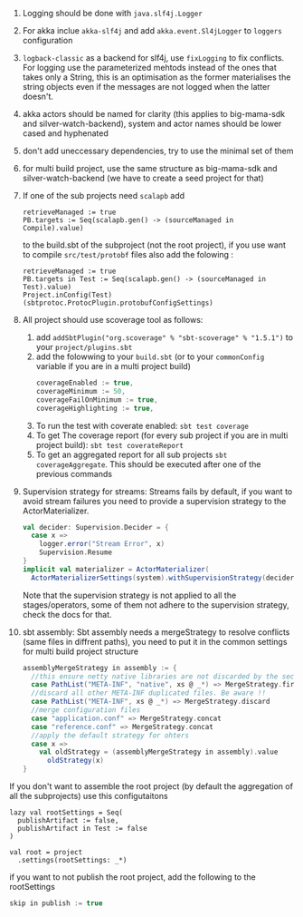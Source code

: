 1. Logging should be done with `java.slf4j.Logger`
2. For akka inclue `akka-slf4j` and add `akka.event.Sl4jLogger` to `loggers` configuration
3. `logback-classic` as a backend for slf4j, use `fixLogging` to fix conflicts.
   For logging use the parameterized mehtods instead of the ones that takes only a String, this is an optimisation as the former materialises the string objects even if the messages are not logged when the latter doesn't.
   
4. akka actors should be named for clarity (this applies to big-mama-sdk and silver-watch-backend), system and actor names should be lower cased and hyphenated
5. don't add uneccessary dependencies, try to use the minimal set of them
6. for multi build project, use the same structure as big-mama-sdk and silver-watch-backend (we have to create a seed project for that)
7. If one of the sub projects need `scalapb` add
    ```
    retrieveManaged := true
    PB.targets := Seq(scalapb.gen() -> (sourceManaged in Compile).value)
    ```
    to the build.sbt of the subproject (not the root project), if you use want to compile `src/test/protobf` files also
    add the folowing :
    ```
    retrieveManaged := true
    PB.targets in Test := Seq(scalapb.gen() -> (sourceManaged in Test).value)
    Project.inConfig(Test)(sbtprotoc.ProtocPlugin.protobufConfigSettings)
    ```

9. All project should use scoverage tool as follows:
   1. add `addSbtPlugin("org.scoverage" % "sbt-scoverage" % "1.5.1")` to your `project/plugins.sbt`
   2. add the folowwing to your `build.sbt` (or to your `commonConfig` variable if you are in a multi project build)
      ```scala
      coverageEnabled := true,
      coverageMinimum := 50,
      coverageFailOnMinimum := true,
      coverageHighlighting := true,
      ```
   3. To run the test with coverate enabled: `sbt test coverage`
   4. To get The coverage report (for every sub project if you are in multi project build): `sbt test coverateReport`
   5. To get an aggregated report for all sub projects `sbt coverageAggregate`. This should be executed after one of the previous commands

10. Supervision strategy for streams:
    Streams fails by default, if you want to avoid stream failures you need to provide a supervision strategy to the 
    ActorMaterializer. 
    ```scala
    val decider: Supervision.Decider = {
      case x =>
        logger.error("Stream Error", x)
        Supervision.Resume
    }
    implicit val materializer = ActorMaterializer(
      ActorMaterializerSettings(system).withSupervisionStrategy(decider))
    ```
    Note that the supervision strategy is not applied to all the stages/operators, some of them
    not adhere to the supervision strategy, check the docs for that.

11. sbt assembly:
    Sbt assembly needs a mergeStrategy to resolve conflicts (same files in diffrent paths), you need to put it in the
    common settings for multi build project structure
    ```scala
    assemblyMergeStrategy in assembly := {
      //this ensure netty native libraries are not discarded by the second case
      case PathList("META-INF", "native", xs @ _*) => MergeStrategy.first
      //discard all other META-INF duplicated files. Be aware !!
      case PathList("META-INF", xs @ _*) => MergeStrategy.discard
      //merge configuration files
      case "application.conf" => MergeStrategy.concat
      case "reference.conf" => MergeStrategy.concat
      //apply the default strategy for ohters
      case x =>
        val oldStrategy = (assemblyMergeStrategy in assembly).value
          oldStrategy(x)
    }
    ```
   If you don't want to assemble the root project (by default the aggregation of all the subprojects) use this configutaitons
   ```
   lazy val rootSettings = Seq(
     publishArtifact := false,
     publishArtifact in Test := false
   )

   val root = project 
     .settings(rootSettings: _*)
   ```
   if you want to not publish the root project, add the following to the rootSettings
   ```scala
   skip in publish := true
   ```
